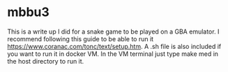 # mbbu3
This is a write up I did for a snake game to be played on a GBA emulator. I recommend following this guide to be able to run it https://www.coranac.com/tonc/text/setup.htm. A .sh file is also included if you want to run it in docker VM. In the VM terminal just type make med in the host directory to run it.
